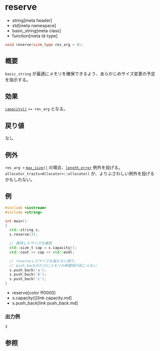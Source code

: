 # reserve
* string[meta header]
* std[meta namespace]
* basic_string[meta class]
* function[meta id-type]

```cpp
void reserve(size_type res_arg = 0);
```

## 概要
`basic_string` が最適にメモリを確保できるよう、あらかじめサイズ変更の予定を指示する。


## 効果
[`capacity()`](capacity.md) `>= res_arg` となる。


## 戻り値
なし


## 例外
`res_arg >` [`max_size()`](max_size.md) の場合、[`length_error`](/reference/stdexcept.md) 例外を投げる。  
`allocator_traits<Allocator>::allocate()` が、よりふさわしい例外を投げるかもしれない。


## 例
```cpp example
#include <iostream>
#include <string>

int main()
{
  std::string s;
  s.reserve(3);

  // 確保したサイズを確認
  std::size_t cap = s.capacity();
  std::cout << cap << std::endl;

  // reserveしたサイズを越えない限り、
  // push_backのたびにメモリの再確保が起こらない
  s.push_back('a');
  s.push_back('b');
  s.push_back('c');
}
```
* reserve[color ff0000]
* s.capacity()[link capacity.md]
* s.push_back[link push_back.md]

### 出力例
```
3
```

## 参照
